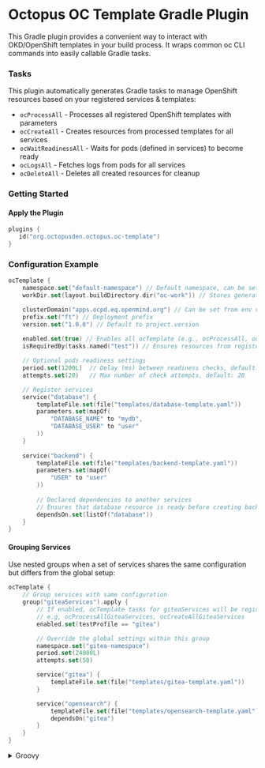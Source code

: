 # Octopus OC Template Gradle Plugin
This Gradle plugin provides a convenient way to interact with OKD/OpenShift templates in your build process. It wraps common oc CLI commands into easily callable Gradle tasks.

### Tasks
This plugin automatically generates Gradle tasks to manage OpenShift resources based on your registered services & templates:
- `ocProcessAll` - Processes all registered OpenShift templates with parameters
- `ocCreateAll` - Creates resources from processed templates for all services
- `ocWaitReadinessAll` - Waits for pods (defined in services) to become ready
- `ocLogsAll` - Fetches logs from pods for all services
- `ocDeleteAll` - Deletes all created resources for cleanup

### Getting Started
#### Apply the Plugin
```kotlin
plugins {
   id("org.octopusden.octopus.oc-template")
}
```

### Configuration Example
```kotlin
ocTemplate {
    namespace.set("default-namespace") // Default namespace, can be set from env variable: OKD_NAMESPACE
    workDir.set(layout.buildDirectory.dir("oc-work")) // Stores generated resources/logs, default: build/oc-template

    clusterDomain("apps.ocpd.eq.openmind.org") // Can be set from env variable: OKD_CLUSTER_DOMAIN
    prefix.set("ft") // Deployment prefix
    version.set("1.0.0") // Default to project.version
    
    enabled.set(true) // Enables all ocTemplate (e.g., ocProcessAll, ocCreateAll) tasks, default: true
    isRequiredBy(tasks.named("test")) // Ensures resources from registered services are ready before "test" runs

    // Optional pods readiness settings
    period.set(1200L)  // Delay (ms) between readiness checks, default: 15000L
    attempts.set(20)   // Max number of check attempts, default: 20

    // Register services
    service("database") {
        templateFile.set(file("templates/database-template.yaml"))
        parameters.set(mapOf(
            "DATABASE_NAME" to "mydb",
            "DATABASE_USER" to "user"
        ))
    }
    
    service("backend") {
        templateFile.set(file("templates/backend-template.yaml"))
        parameters.set(mapOf(
            "USER" to "user"
        ))
        
        // Declared dependencies to another services
        // Ensures that database resource is ready before creating backend resource
        dependsOn.set(listOf("database"))
    }
}
```

#### Grouping Services
Use nested groups when a set of services shares the same configuration but differs from the global setup:
```kotlin
ocTemplate {
    // Group services with same configuration
    group("giteaServices").apply {
        // If enabled, ocTemplate tasks for giteaServices will be registered 
        // e.g, ocProcessAllGiteaServices, ocCreateAllGiteaServices
        enabled.set(testProfile == "gitea")

        // Override the global settings within this group
        namespace.set("gitea-namespace")
        period.set(24000L)
        attempts.set(50)

        service("gitea") {
            templateFile.set(file("templates/gitea-template.yaml"))
        }

        service("opensearch") {
            templateFile.set(file("templates/opensearch-template.yaml"))
            dependsOn("gitea")
        }
    }
}
```
<details>
<summary>Groovy</summary>

```groovy
ocTemplate {
    giteaServices {
        enabled.set(testProfile == "gitea")
    }
}
```

</details>
